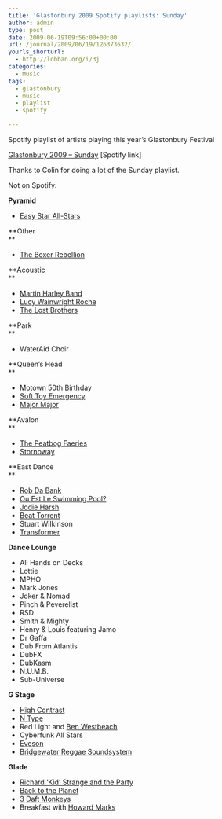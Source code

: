 ```yaml
---
title: 'Glastonbury 2009 Spotify playlists: Sunday'
author: admin
type: post
date: 2009-06-19T09:56:00+00:00
url: /journal/2009/06/19/126373632/
yourls_shorturl:
  - http://lobban.org/i/3j
categories:
  - Music
tags:
  - glastonbury
  - music
  - playlist
  - spotify

---
```

Spotify playlist of artists playing this year’s Glastonbury Festival

[Glastonbury 2009 &#8211; Sunday][1] [Spotify link]

Thanks to Colin for doing a lot of the Sunday playlist.

Not on Spotify:

**Pyramid**

  * [Easy Star All-Stars][2]

**Other  
** 

  * [The Boxer Rebellion][3]

**Acoustic  
** 

  * [Martin Harley Band][4]
  * [Lucy Wainwright Roche][5]
  * [The Lost Brothers][6]

**Park  
** 

  * WaterAid Choir

**Queen&#8217;s Head  
** 

  * Motown 50th Birthday
  * [Soft Toy Emergency][7]
  * [Major Major][8]

**Avalon  
** 

  * [The Peatbog Faeries][9]
  * [Stornoway][10]

**East Dance  
** 

  * [Rob Da Bank][11]
  * [Ou Est Le Swimming Pool?][12]
  * [Jodie Harsh][13]
  * [Beat Torrent][14]
  * Stuart Wilkinson
  * [Transformer][15]

**Dance Lounge**

  * All Hands on Decks
  * Lottie
  * MPHO
  * Mark Jones
  * Joker & Nomad
  * Pinch & Peverelist
  * RSD
  * Smith & Mighty
  * Henry & Louis featuring Jamo
  * Dr Gaffa
  * Dub From Atlantis
  * DubFX
  * DubKasm
  * N.U.M.B.
  * Sub-Universe

**G Stage**

  * [High Contrast][16]
  * [N Type][17]
  * Red Light and [Ben Westbeach][18]
  * Cyberfunk All Stars
  * [Eveson][19]
  * [Bridgewater Reggae Soundsystem][20]

**Glade**

  * [Richard &#8216;Kid&#8217; Strange and the Party][21]
  * [Back to the Planet][22]
  * [3 Daft Monkeys][23]
  * Breakfast with [Howard Marks][24]

 [1]: http://open.spotify.com/user/nonimage/playlist/25qApsx7YG7enwW4TlIBdhhttp://open.spotify.com/user/nonimage/playlist/45kqrnLgWhfRGehs2Qs8D8
 [2]: http://www.myspace.com/easystarallstars
 [3]: http://www.myspace.com/theboxerrebellion
 [4]: http://www.myspace.com/martinharleyband
 [5]: http://www.myspace.com/lwrlwr
 [6]: http://www.myspace.com/thelostbrothersmusic
 [7]: http://www.myspace.com/softtoyemergency
 [8]: http://www.myspace.com/majormajorband
 [9]: http://www.myspace.com/peatbogfaeries
 [10]: http://www.myspace.com/stornoway
 [11]: http://www.myspace.com/robdabank
 [12]: http://www.myspace.com/ouestleswimmingpool
 [13]: http://www.myspace.com/jodie_harsh
 [14]: http://www.myspace.com/beatorrent
 [15]: http://www.myspace.com/transformertransformer
 [16]: http://www.myspace.com/highcontrastuk
 [17]: http://www.myspace.com/djntype
 [18]: http://www.myspace.com/benwestbeech
 [19]: http://www.myspace.com/evesonmusic
 [20]: http://www.myspace.com/BRIDGWATERREGGAESOUNDSYSTEM
 [21]: http://www.myspace.com/richardkidstrange
 [22]: http://www.backtotheplanet.com/
 [23]: http://www.myspace.com/3daftmonkeys
 [24]: http://www.howardmarks.name/